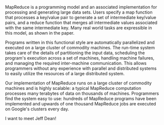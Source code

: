 MapReduce is a programming model and an associated implementation for processing
and generating large data sets. Users specify a map function that processes a
key/value pair to generate a set of intermediate key/value pairs, and a reduce
function that merges all intermediate values associated with the same
intermediate key. Many real world tasks are expressible in this model, as shown
in the paper.

Programs written in this functional style are automatically parallelized and
executed on a large cluster of commodity machines. The run-time system takes
care of the details of partitioning the input data, scheduling the program's
execution across a set of machines, handling machine failures, and managing the
required inter-machine communication. This allows programmers without any
experience with parallel and distributed systems to easily utilize the resources
of a large distributed system.

Our implementation of MapReduce runs on a large cluster of commodity machines
and is highly scalable: a typical MapReduce computation processes many terabytes
of data on thousands of machines. Programmers find the system easy to use:
hundreds of MapReduce programs have been implemented and upwards of one thousand
MapReduce jobs are executed on Google's clusters every day.

I want to meet Jeff Dean!

